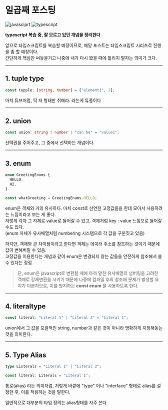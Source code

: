 # 일곱째 포스팅

![javasciprt](https://img.shields.io/badge/javascript-up%20to%20date-yellow)
![typescript](https://img.shields.io/badge/typescript-up%20to%20date-blue)

**typescript 복습 중, 잘 모르고 있던 개념을 정리한다**

앞으로 타입스크립트를 복습할 예정이므로, 해당 포스트는 타입스크립트 시리즈로 진행을 좀 할 예정이다.  
간단하게 핵심만 써놓을거고 나중에 내가 다시 봤을 때에 틀리지 말자는 의미가 크다.

---

## 1. tuple type

```ts
const tupple: [string, number] = ["element1", 2];
```

마치 튜브처럼, 딱 저 형태만 취해라. 라는게 튜플이다

---

## 2. union

```ts
const union: string | number | "can be" = "value1";
```

선택권을 주어주고, 그 중에서 선택하는 개념이다.

---

## 3. enum

```ts
enum GreetingEnums {
  HELLO,
  HI,
}

const whatGreeting = GreetingEnums.HELLO;
```

enum은 객체와 거의 유사하다. 마치 const로 선언한 고정값들을 한데 모아서 사용하려는 느낌이라고 보는 게 좋다.  
저렇게 각자 그 자체로 value로 들어갈 수 있고, 객체처럼 key : value 느낌으로 들어갈 수도 있다.  
(enum 자체가 유사배열처럼 numbering 시스템으로 각 값을 구분짓고 있음)

하지만, 객체와 큰 차이점이라고 한다면 객체는 데이터 주소를 참조하는 것이기 때문에 값이 변해버릴 수 있음.  
고정값을 이용한다는 개념과 같이 enum은 변경되지 않는 값들을 안전하게 참조해서 쓸 수 있다는 장점

> 단, enum은 javascript로 변환될 때에 아까 말한 유사배열의 넘버링을 고려한 객체로 강제변환을 시키기 때문에 나중에 컴파일 후의 참조에 문제가 발생할 요지가 다분하므로, 이를 방지하는 **const enum** 을 사용하도록 한다.

---

## 4. literaltype

```ts
const literal: "Literal 1" | "Literal 2" = "Literal 1";
```

union에서 그 값을 포괄적인 string, number과 같은 것이 아니라 명확하게 지정해놓는 것을 의미한다.

---

## 5. Type Alias

```ts
type Listerals = "Literal 1" | "Literal 2";

const literal: Literals = "Literal 1";
```

통로(alias) 라는 의미처럼, 처렇게 바깥에 "type" 이나 "interface" 형태로 alias를 설정한 후, 이를 적용하는 것을 말한다.

일반적으로 대부분의 타입 정의는 alias형태를 자주 쓴다.

